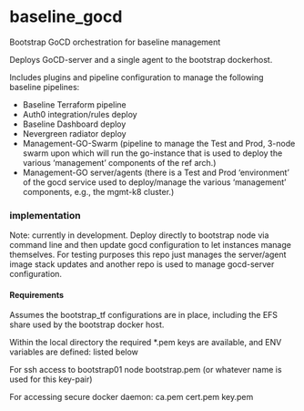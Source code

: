 # baseline_gocd
Bootstrap GoCD orchestration for baseline management

Deploys GoCD-server and a single agent to the bootstrap dockerhost.

Includes plugins and pipeline configuration to manage the following baseline pipelines:
* Baseline Terraform pipeline
* Auth0 integration/rules deploy
* Baseline Dashboard deploy
* Nevergreen radiator deploy
* Management-GO-Swarm (pipeline to manage the Test and Prod, 3-node swarm upon which will run the go-instance that is used to deploy the various ‘management’ components of the ref arch.)
* Management-GO server/agents (there is a Test and Prod ‘environment’ of the gocd service used to deploy/manage the various ‘management’ components, e.g., the mgmt-k8 cluster.)



### implementation

Note: currently in development. Deploy directly to bootstrap node via command line and then update gocd configuration to let instances manage themselves.
For testing purposes this repo just manages the server/agent image stack updates and another repo is used to manage gocd-server configuration.


#### Requirements

Assumes the bootstrap_tf configurations are in place, including the EFS share used by the bootstrap docker host.<br/>

Within the local directory the required *.pem keys are available, and ENV variables are defined: listed below

For ssh access to bootstrap01 node
bootstrap.pem (or whatever name is used for this key-pair)

For accessing secure docker daemon:
ca.pem
cert.pem
key.pem

